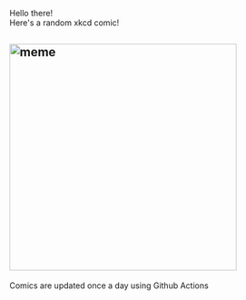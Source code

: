 Hello there! <br>Here's a random xkcd comic!<br>
## <img src="https://imgs.xkcd.com/comics/resolution.png" alt="meme" width="400"/><br>
Comics are updated once a day using Github Actions